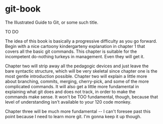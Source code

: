# git-book
The Illustrated Guide to Git, or some such title.

TO DO

The idea of this book is basically a progressive difficulty as you go forward. Begin with a nice cartoony kindergarteny explanation in chapter 1 that covers all the basic git commands. This chapter is suitable for the incompetent do-nothing turkeys in management. Even they will get it.

Chapter two will strip away all the pedagogic devices and just leave the bare syntactic structure, which will be very skeletal since chapter one is the most gentle introduction possible. Chapter two will explain a little more about branching, commits, merging, cherry-pick, and some of the more complicated commands. It will also get a little more fundamental in explaining what git does and does not track, in order to make the commands make sense. It won't be TOO fundamental, though, because that level of understanding isn't available to your 120 code monkey.

Chapter three will be much more fundamental -- I can't foresee past this point because I need to learn more git. I'm gonna keep it up though.